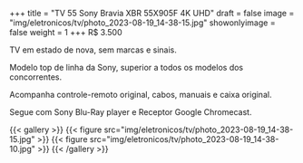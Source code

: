 +++
title = "TV 55 Sony Bravia XBR 55X905F 4K UHD"
draft = false
image = "img/eletronicos/tv/photo_2023-08-19_14-38-15.jpg"
showonlyimage = false
weight = 1
+++
<span class="price">R$ 3.500</span>

TV em estado de nova, sem marcas e sinais.
<!--more-->

Modelo top de linha da Sony, superior a todos os modelos dos concorrentes.

Acompanha controle-remoto original, cabos, manuais e caixa original.

Segue com Sony Blu-Ray player e Receptor Google Chromecast.

{{< gallery >}}
{{< figure src="img/eletronicos/tv/photo_2023-08-19_14-38-15.jpg" >}}
{{< figure src="img/eletronicos/tv/photo_2023-08-19_14-38-10.jpg" >}}
{{< /gallery >}}